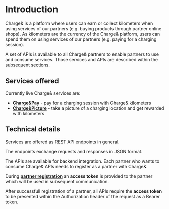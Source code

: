# Introduction

Charge& is a platform where users can earn or collect kilometers when using services of our partners (e.g. buying products through partner online shops).
As kilometers are the currency of the Charge& platform, users can spend them on using services of our partners (e.g. paying for a charging session).

A set of APIs is available to all Charge& partners to enable partners to use and consume services. Those services and APIs are described within the subsequent sections.

## Services offered

Currently live Charge& services are:
- [__Charge&Pay__](charge_and_pay.md#chargepay) - pay for a charging session with Charge& kilometers
- [__Charge&Picture__](charge_and_pictures.md#chargepictures) - take a picture of a charging location and get rewarded with kilometers

## Technical details

Services are offered as REST API endpoints in general.

The endpoints exchange requests and responses in JSON format.

The APIs are available for backend integration. Each partner who wants to consume Charge& APIs needs to register as a partner with Charge&.

During [__partner registration__](setting_up.md) an **access token** is provided to the partner which will be used in subsequent communication.

After successfull registration of a partner, all APIs require the **access token** to be presented within the Authorization header of the request as a Bearer token.

